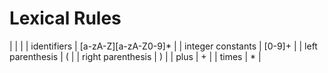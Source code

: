 # Lexical Rules

|                   |                      |
| identifiers       | [a-zA-Z][a-zA-Z0-9]* |
| integer constants | [0-9]+               |
| left parenthesis  | (                    |
| right parenthesis | )                    |
| plus              | +                    |
| times             | *                    |

